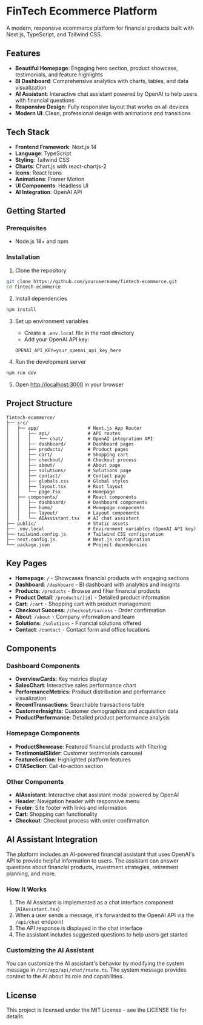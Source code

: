 # FinTech Ecommerce Platform

A modern, responsive ecommerce platform for financial products built with Next.js, TypeScript, and Tailwind CSS.

## Features

- **Beautiful Homepage**: Engaging hero section, product showcase, testimonials, and feature highlights
- **BI Dashboard**: Comprehensive analytics with charts, tables, and data visualization
- **AI Assistant**: Interactive chat assistant powered by OpenAI to help users with financial questions
- **Responsive Design**: Fully responsive layout that works on all devices
- **Modern UI**: Clean, professional design with animations and transitions

## Tech Stack

- **Frontend Framework**: Next.js 14
- **Language**: TypeScript
- **Styling**: Tailwind CSS
- **Charts**: Chart.js with react-chartjs-2
- **Icons**: React Icons
- **Animations**: Framer Motion
- **UI Components**: Headless UI
- **AI Integration**: OpenAI API

## Getting Started

### Prerequisites

- Node.js 18+ and npm

### Installation

1. Clone the repository
```bash
git clone https://github.com/yourusername/fintech-ecommerce.git
cd fintech-ecommerce
```

2. Install dependencies
```bash
npm install
```

3. Set up environment variables
   - Create a `.env.local` file in the root directory
   - Add your OpenAI API key:
   ```
   OPENAI_API_KEY=your_openai_api_key_here
   ```

4. Run the development server
```bash
npm run dev
```

5. Open [http://localhost:3000](http://localhost:3000) in your browser

## Project Structure

```
fintech-ecommerce/
├── src/
│   ├── app/                  # Next.js App Router
│   │   ├── api/              # API routes
│   │   │   └── chat/         # OpenAI integration API
│   │   ├── dashboard/        # Dashboard pages
│   │   ├── products/         # Product pages
│   │   ├── cart/             # Shopping cart
│   │   ├── checkout/         # Checkout process
│   │   ├── about/            # About page
│   │   ├── solutions/        # Solutions page
│   │   ├── contact/          # Contact page
│   │   ├── globals.css       # Global styles
│   │   ├── layout.tsx        # Root layout
│   │   └── page.tsx          # Homepage
│   ├── components/           # React components
│   │   ├── dashboard/        # Dashboard components
│   │   ├── home/             # Homepage components
│   │   ├── layout/           # Layout components
│   │   └── AIAssistant.tsx   # AI chat assistant
├── public/                   # Static assets
├── .env.local                # Environment variables (OpenAI API key)
├── tailwind.config.js        # Tailwind CSS configuration
├── next.config.js            # Next.js configuration
└── package.json              # Project dependencies
```

## Key Pages

- **Homepage**: `/` - Showcases financial products with engaging sections
- **Dashboard**: `/dashboard` - BI dashboard with analytics and insights
- **Products**: `/products` - Browse and filter financial products
- **Product Detail**: `/products/[id]` - Detailed product information
- **Cart**: `/cart` - Shopping cart with product management
- **Checkout Success**: `/checkout/success` - Order confirmation
- **About**: `/about` - Company information and team
- **Solutions**: `/solutions` - Financial solutions offered
- **Contact**: `/contact` - Contact form and office locations

## Components

### Dashboard Components

- **OverviewCards**: Key metrics display
- **SalesChart**: Interactive sales performance chart
- **PerformanceMetrics**: Product distribution and performance visualization
- **RecentTransactions**: Searchable transactions table
- **CustomerInsights**: Customer demographics and acquisition data
- **ProductPerformance**: Detailed product performance analysis

### Homepage Components

- **ProductShowcase**: Featured financial products with filtering
- **TestimonialSlider**: Customer testimonials carousel
- **FeatureSection**: Highlighted platform features
- **CTASection**: Call-to-action section

### Other Components

- **AIAssistant**: Interactive chat assistant modal powered by OpenAI
- **Header**: Navigation header with responsive menu
- **Footer**: Site footer with links and information
- **Cart**: Shopping cart functionality
- **Checkout**: Checkout process with order confirmation

## AI Assistant Integration

The platform includes an AI-powered financial assistant that uses OpenAI's API to provide helpful information to users. The assistant can answer questions about financial products, investment strategies, retirement planning, and more.

### How It Works

1. The AI Assistant is implemented as a chat interface component (`AIAssistant.tsx`)
2. When a user sends a message, it's forwarded to the OpenAI API via the `/api/chat` endpoint
3. The API response is displayed in the chat interface
4. The assistant includes suggested questions to help users get started

### Customizing the AI Assistant

You can customize the AI assistant's behavior by modifying the system message in `/src/app/api/chat/route.ts`. The system message provides context to the AI about its role and capabilities.

## License

This project is licensed under the MIT License - see the LICENSE file for details.